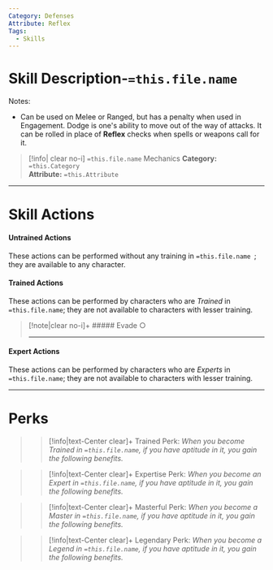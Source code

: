 ```yaml
---
Category: Defenses
Attribute: Reflex
Tags:
  - Skills
---
```

# Skill Description-`=this.file.name`
Notes:
- Can be used on Melee or Ranged, but has a penalty when used in Engagement. 
Dodge is one's ability to move out of the way of attacks. It can be rolled in place of **Reflex** checks when spells or weapons call for it.
>[!info| clear no-i] `=this.file.name` Mechanics
>**Category:** `=this.Category`   
>**Attribute:** `=this.Attribute`
---
# Skill Actions
#### Untrained Actions
These actions can be performed without any training in `=this.file.name `; they are available to any character. 
#### Trained Actions
These actions can be performed by characters who are *Trained* in `=this.file.name`; they are not available to characters with lesser training.
> [!note|clear no-i]+ ##### Evade ○
>
>- - -

#### Expert Actions
These actions can be performed by characters who are *Experts* in `=this.file.name`; they are not available to characters with lesser training.
- - -
# Perks
>> [!info|text-Center clear]+ Trained Perk: 
>> *When you become Trained in `=this.file.name`, if you have aptitude in it, you gain the following benefits.*
>> 

>> [!info|text-Center clear]+ Expertise Perk: 
>> *When you become an Expert in `=this.file.name`, if you have aptitude in it, you gain the following benefits.*
>> 

>> [!info|text-Center clear]+ Masterful Perk: 
>> *When you become a Master in `=this.file.name`, if you have aptitude in it, you gain the following benefits.*
>> 

>> [!info|text-Center clear]+ Legendary Perk: 
>> *When you become a Legend in `=this.file.name`, if you have aptitude in it, you gain the following benefits.*
>> 